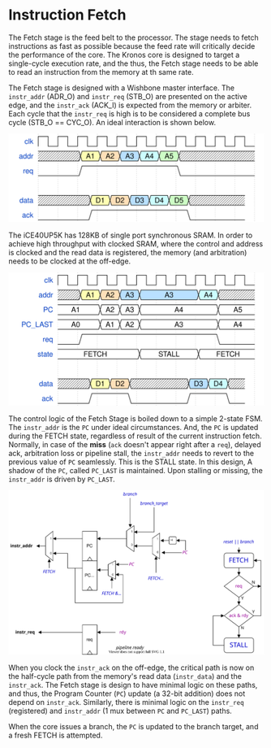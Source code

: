 # Instruction Fetch

The Fetch stage is the feed belt to the processor. The stage needs to fetch instructions as fast as possible because the feed rate will critically decide the performance of the core. The Kronos core is designed to target a single-cycle execution rate, and the thus, the Fetch stage needs to be able to read an instruction from the memory at th same rate.

The Fetch stage is designed with a Wishbone master interface. The `instr_addr` (ADR_O) and `instr_req` (STB_O) are presented on the active edge, and the `instr_ack` (ACK_I) is expected from the memory or arbiter. Each cycle that the `instr_req` is high is to be considered a complete bus cycle (STB_O == CYC_O). An ideal interaction is shown below.

![sram read](_images/sram_read.svg)

The iCE40UP5K has 128KB of single port synchronous SRAM. In order to achieve high throughput with clocked SRAM, where the control and address is clocked and the read data is registered, the memory (and arbitration) needs to be clocked at the off-edge.

![sram read](_images/sram_read_delay.svg)

The control logic of the Fetch Stage is boiled down to a simple 2-state FSM. The `instr_addr` is the `PC` under ideal circumstances. And, the `PC` is updated during the FETCH state, regardless of result of the current instruction fetch. Normally, in case of the **miss** (`ack` doesn't appear right after a `req`), delayed ack, arbitration loss or pipeline stall, the `instr_addr` needs to revert to the previous value of `PC` seamlessly. This is the STALL state. In this design, A shadow of the `PC`, called `PC_LAST` is maintained. Upon stalling or missing, the `instr_addr` is driven by `PC_LAST`.

![sram read](_images/kronos_fetch.svg)

When you clock the `instr_ack` on the off-edge, the critical path is now on the half-cycle path from the memory's read data (`instr_data`) and the `instr_ack`. The Fetch stage is design to have minimal logic on these paths, and thus, the Program Counter (`PC`) update (a 32-bit addition) does not depend on `instr_ack`. Similarly, there is minimal logic on the `instr_req` (registered) and `instr_addr` (1 mux between `PC` and `PC_LAST`) paths.

When the core issues a branch, the `PC` is updated to the branch target, and a fresh FETCH is attempted.
